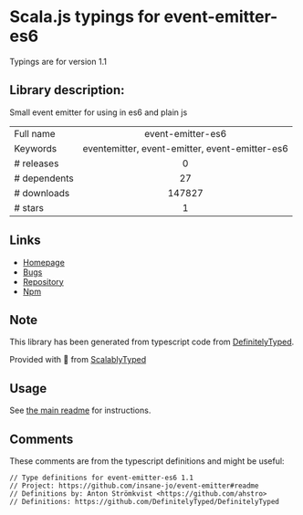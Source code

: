 
# Scala.js typings for event-emitter-es6

Typings are for version 1.1

## Library description:
Small event emitter for using in es6 and plain js

|                    |                 |
| ------------------ | :-------------: |
| Full name          | event-emitter-es6 |
| Keywords           | eventemitter, event-emitter, event-emitter-es6 |
| # releases         | 0 |
| # dependents       | 27 |
| # downloads        | 147827 |
| # stars            | 1 |

## Links
- [Homepage](https://github.com/insane-jo/event-emitter#readme)
- [Bugs](https://github.com/insane-jo/event-emitter/issues)
- [Repository](https://github.com/insane-jo/event-emitter)
- [Npm](https://www.npmjs.com/package/event-emitter-es6)
    


## Note
This library has been generated from typescript code from [DefinitelyTyped](https://definitelytyped.org).

Provided with :purple_heart: from [ScalablyTyped](https://github.com/oyvindberg/ScalablyTyped)

## Usage
See [the main readme](../../readme.md) for instructions.

## Comments

These comments are from the typescript definitions and might be useful:
```
// Type definitions for event-emitter-es6 1.1
// Project: https://github.com/insane-jo/event-emitter#readme
// Definitions by: Anton Strömkvist <https://github.com/ahstro>
// Definitions: https://github.com/DefinitelyTyped/DefinitelyTyped

```


